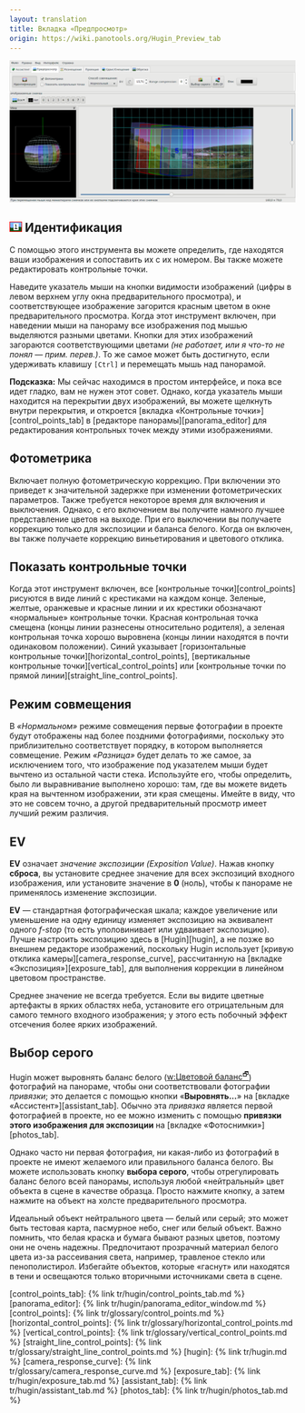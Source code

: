 ```yaml
---
layout: translation
title: Вкладка «Предпросмотр»
origin: https://wiki.panotools.org/Hugin_Preview_tab
---
```

![Скриншот: вкладка «Предпросмотр»](/tr/img/preview-tab.png)

## ![Идентификация](/tr/img/identify.png) Идентификация

С помощью этого инструмента вы можете определить, где находятся ваши изображения и сопоставить их с их номером.
Вы также можете редактировать контрольные точки.

Наведите указатель мыши на кнопки видимости изображений (цифры в левом верхнем углу окна предварительного просмотра),
и соответствующее изображение загорится красным цветом в окне предварительного просмотра. Когда этот инструмент включен,
при наведении мыши на панораму все изображения под мышью выделяются разными цветами. Кнопки для этих изображений загораются
соответствующими цветами *(не работает, или я что-то не понял — прим. перев.)*. То же самое может быть достигнуто, если
удерживать клавишу `[Ctrl]` и перемещать мышь над панорамой.

**Подсказка:** Мы сейчас находимся в простом интерфейсе, и пока все идет гладко, вам не нужен этот совет. Однако,
когда указатель мыши находится на перекрытии двух изображений, вы можете щелкнуть внутри перекрытия, и откроется
[вкладка «Контрольные точки»][control_points_tab] в [редакторе панорамы][panorama_editor] для редактирования контрольных
точек между этими изображениями.

## Фотометрика

Включает полную фотометрическую коррекцию. При включении это приведет к значительной задержке при изменении фотометрических параметров.
Также требуется некоторое время для включения и выключения. Однако, с его включением вы получите намного лучшее представление цветов
на выходе. При его выключении вы получаете коррекцию только для экспозиции и баланса белого. Когда он включен, вы также получаете
коррекцию виньетирования и цветового отклика.

## Показать контрольные точки

Когда этот инструмент включен, все [контрольные точки][control_points] рисуются в виде линий с крестиками на каждом конце. Зеленые,
желтые, оранжевые и красные линии и их крестики обозначают «нормальные» контрольные точки. Красная контрольная точка смещена (концы
линии разнесены относительно родителя), а зеленая контрольная точка хорошо выровнена (концы линии находятся в почти одинаковом положении).
Синий указывает [горизонтальные контрольные точки][horizontal_control_points], [вертикальные контрольные точки][vertical_control_points]
или [контрольные точки по прямой линии][straight_line_control_points].

## Режим совмещения

В *«Нормальном»* режиме совмещения первые фотографии в проекте будут отображены над более поздними фотографиями, поскольку
это приблизительно соответствует порядку, в котором выполняется совмещение. Режим *«Разница»* будет делать то же самое,
за исключением того, что изображение под указателем мыши будет вычтено из остальной части стека. Используйте его, чтобы определить,
было ли выравнивание выполнено хорошо: там, где вы можете видеть края на вычтенном изображении, эти края смещены. Имейте в виду,
что это не совсем точно, а другой предварительный просмотр имеет лучший режим различия.

## EV

**EV** означает *значение экспозиции (Exposition Value)*. Нажав кнопку **сброса**, вы установите среднее значение для всех экспозиций
входного изображения, или установите значение в **0** (ноль), чтобы к панораме не применялось изменение экспозиции.
<!-- TODO: недопереведено -->

**EV** — стандартная фотографическая шкала; каждое увеличение или уменьшение на одну единицу изменяет экспозицию на эквивалент одного
*f-stop* (то есть уполовинивает или удваивает экспозицию). Лучше настроить экспозицию здесь в [Hugin][hugin], а не позже во внешнем редакторе
изображений, поскольку Hugin использует [кривую отклика камеры][camera_response_curve], рассчитанную на [вкладке «Экспозиция»][exposure_tab],
для выполнения коррекции в линейном цветовом пространстве.

Среднее значение не всегда требуется. Если вы видите цветные артефакты в ярких областях неба, установите его отрицательным для самого
темного входного изображения; у этого есть побочный эффект отсечения более ярких изображений.

## Выбор серого

Hugin может выровнять баланс белого ([w:Цветовой баланс<sup>🗗</sup>](http://www.wikipedia.org/wiki/Color_balance)) фотографий на панораме,
чтобы они соответствовали фотографии *привязки*; это делается с помощью кнопки «**Выровнять...**» на [вкладке «Ассистент»][assistant_tab].
Обычно эта *привязка* является первой фотографией в проекте, но ее можно изменить с помощью **привязки этого изображения для экспозиции**
на [вкладке «Фотоснимки»][photos_tab].

Однако часто ни первая фотография, ни какая-либо из фотографий в проекте не имеют желаемого или правильного баланса белого. Вы можете использовать
кнопку **выбора серого**, чтобы отрегулировать баланс белого всей панорамы, используя любой «нейтральный» цвет объекта в сцене в качестве образца.
Просто нажмите кнопку, а затем нажмите на объект на холсте предварительного просмотра.

Идеальный объект нейтрального цвета — белый или серый; это может быть тестовая карта, пасмурное небо, снег или белый объект. Важно помнить,
что белая краска и бумага бывают разных цветов, поэтому они не очень надежны. Предпочитают прозрачный материал белого цвета из-за рассеивания света,
например, травленое стекло или пенополистирол. Избегайте объектов, которые «гаснут» или находятся в тени и освещаются только вторичными источниками
света в сцене.


[control_points_tab]: {% link tr/hugin/control_points_tab.md %}
[panorama_editor]: {% link tr/hugin/panorama_editor_window.md %}
[control_points]: {% link tr/glossary/control_points.md %}
[horizontal_control_points]: {% link tr/glossary/horizontal_control_points.md %}
[vertical_control_points]: {% link tr/glossary/vertical_control_points.md %}
[straight_line_control_points]: {% link tr/glossary/straight_line_control_points.md %}
[hugin]: {% link tr/hugin.md %}
[camera_response_curve]: {% link tr/glossary/camera_response_curve.md %}
[exposure_tab]: {% link tr/hugin/exposure_tab.md %}
[assistant_tab]: {% link tr/hugin/assistant_tab.md %}
[photos_tab]: {% link tr/hugin/photos_tab.md %}
